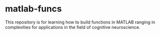 # matlab-funcs
This repository is for learning how to build functions in MATLAB ranging in complexities for applications in the field of cognitive neuroscience. 
